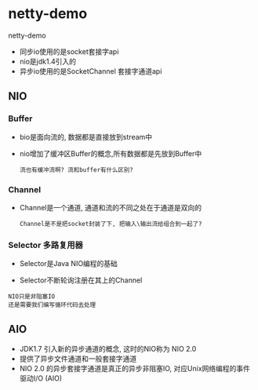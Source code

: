 # netty-demo
netty-demo

- 同步io使用的是socket套接字api
- nio是jdk1.4引入的
- 异步io使用的是SocketChannel 套接字通道api

## NIO

### Buffer

- bio是面向流的, 数据都是直接放到stream中
- nio增加了缓冲区Buffer的概念,所有数据都是先放到Buffer中

    `流也有缓冲流啊? 流和buffer有什么区别?`
    

### Channel

- Channel是一个通道, 通道和流的不同之处在于通道是双向的

    `Channel是不是把socket封装了下, 把输入\输出流给组合到一起了?`

### Selector 多路复用器

- Selector是Java NIO编程的基础

- Selector不断轮询注册在其上的Channel

```
NIO只是非阻塞IO
还是需要我们编写循环代码去处理
```
## AIO

- JDK1.7 引入新的异步通道的概念, 这时的NIO称为 NIO 2.0
- 提供了异步文件通道和一般套接字通道
- NIO 2.0 的异步套接字通道是真正的异步非阻塞IO, 对应Unix网络编程的事件驱动I/O (AIO)